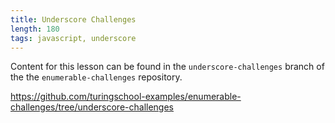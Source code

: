 ```yaml
---
title: Underscore Challenges
length: 180
tags: javascript, underscore
---
```


Content for this lesson can be found in the `underscore-challenges` branch of the the `enumerable-challenges` repository.

https://github.com/turingschool-examples/enumerable-challenges/tree/underscore-challenges
